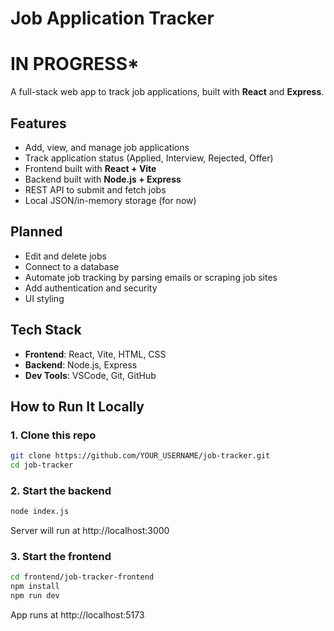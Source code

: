# Job Application Tracker
# IN PROGRESS*

A full-stack web app to track job applications, built with **React** and **Express**.

## Features

- Add, view, and manage job applications
- Track application status (Applied, Interview, Rejected, Offer)
- Frontend built with **React + Vite**
- Backend built with **Node.js + Express**
- REST API to submit and fetch jobs
- Local JSON/in-memory storage (for now)

## Planned

- Edit and delete jobs
- Connect to a database
- Automate job tracking by parsing emails or scraping job sites
- Add authentication and security
- UI styling

## Tech Stack

- **Frontend**: React, Vite, HTML, CSS
- **Backend**: Node.js, Express
- **Dev Tools**: VSCode, Git, GitHub

## How to Run It Locally

### 1. Clone this repo

```bash
git clone https://github.com/YOUR_USERNAME/job-tracker.git
cd job-tracker
```

### 2. Start the backend
```bash
node index.js
```
Server will run at http://localhost:3000

### 3. Start the frontend
```bash
cd frontend/job-tracker-frontend
npm install
npm run dev
```
App runs at http://localhost:5173